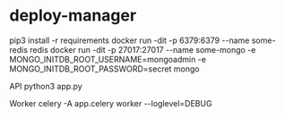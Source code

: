 # deploy-manager
pip3 install -r requirements
docker run -dit -p 6379:6379 --name some-redis redis
docker run -dit -p 27017:27017 --name some-mongo -e MONGO_INITDB_ROOT_USERNAME=mongoadmin -e MONGO_INITDB_ROOT_PASSWORD=secret mongo

API
python3 app.py

Worker
celery -A app.celery worker --loglevel=DEBUG
